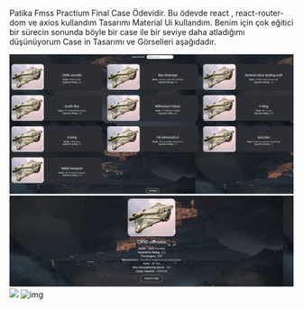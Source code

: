 Patika Fmss Practium Final Case Ödevidir. 
Bu ödevde react , react-router-dom ve axios kullandım 
Tasarımı Material Ui kullandım. 
Benim için çok eğitici bir sürecin sonunda böyle bir case ile bir seviye daha atladığımı düşünüyorum 
Case in Tasarımı ve Görselleri aşağıdadır.

<img src="./src/1.png"/>
<img src="./src/2.png" alt="img"/>

<img src="C:\Users\ckart\OneDrive\Masaüstü\1.png" width="auto">
<img src="C:\Users\ckart\OneDrive\Masaüstü\2.png" alt="img" width="auto">
